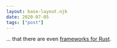 ```yaml
---
layout: base-layout.njk
date: 2020-07-05
tags: ["post"]
---
```


... that there are even [frameworks for Rust](https://www.lpalmieri.com/posts/2020-07-04-choosing-a-rust-web-framework-2020-edition/).
